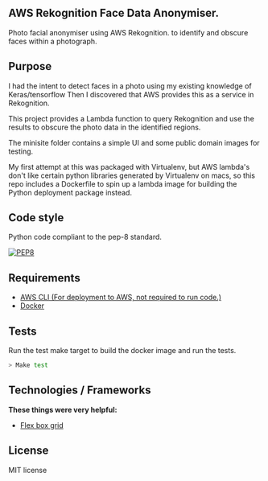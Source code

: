 ##  AWS Rekognition Face Data Anonymiser.
Photo facial anonymiser using AWS Rekognition. to identify and obscure faces within a photograph.

## Purpose
I had the intent to detect faces in a photo using my existing knowledge of Keras/tensorflow
Then I discovered that AWS provides this as a service in Rekognition.

This project provides a Lambda function to query Rekognition and use the results to obscure the photo data in the identified regions.

The minisite folder contains a simple UI and some public domain images for testing.

My first attempt at this was packaged with Virtualenv, but AWS lambda's don't like certain python libraries generated by Virtualenv on macs, so this repo includes a Dockerfile to spin up a lambda image for building the Python deployment package instead.

## Code style
Python code compliant to the pep-8 standard.

[![PEP8](https://img.shields.io/badge/code%20style-pep8-orange.svg)](https://www.python.org/dev/peps/pep-0008/)
 
## Requirements

* [AWS CLI (For deployment to AWS, not required to run code.)](https://aws.amazon.com/cli/)
* [Docker](https://www.docker.com/community-edition)

## Tests
Run the test make target to build the docker image and run the tests.
```bash
> Make test
```

## Technologies / Frameworks

<b>These things were very helpful:</b>
- [Flex box grid](http://flexboxgrid.com)

## License
MIT license

